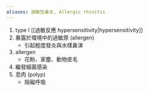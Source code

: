 ```yaml
---
aliases: 過敏性鼻炎, Allergic rhinitis
---
```

1. type I [[過敏反應 hypersensitivity|hypersensitivity]]
2. 暴露於環境中的過敏原 (allergen)
	- 引起輕度發炎與水樣鼻涕
3. allergen
	- 花粉、家塵、動物皮毛
4. 繼發細菌感染
5. 息肉 (polyp)
	- 阻礙呼吸
